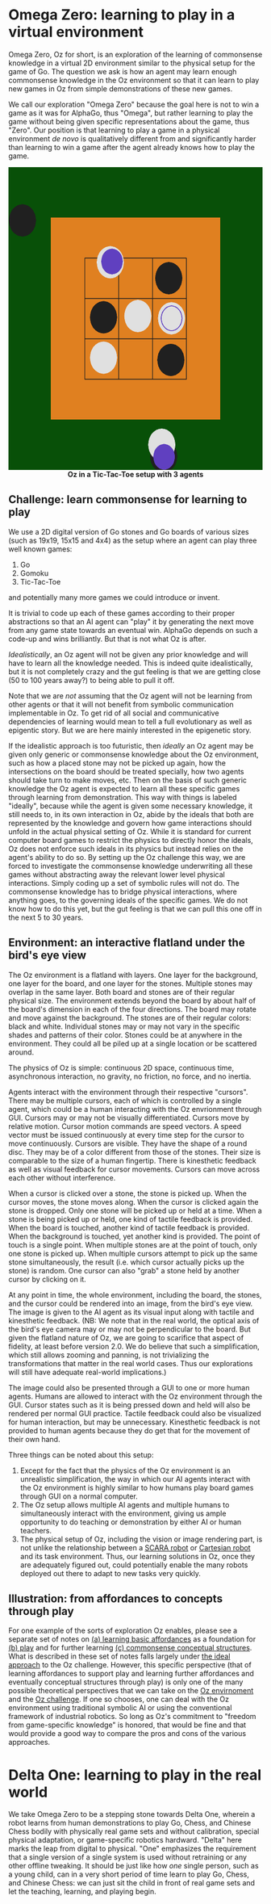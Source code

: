 # Omega Zero: learning to play in a virtual environment

Omega Zero, Oz for short, is an exploration of the learning of commonsense knowledge in a virtual 2D environment similar to the physical setup for the game of Go. The question we ask is how an agent may learn enough commonsense knowledge in the Oz environment so that it can learn to play new games in Oz from simple demonstrations of these new games.

We call our exploration "Omega Zero" because the goal here is not to win a game as it was for AlphaGo, thus "Omega", but rather learning to play the game without being given specific representations about the game, thus "Zero". Our position is that learning to play a game in a physical environment *de novo* is qualitatively different from and significantly harder than learning to win a game after the agent already knows how to play the game.

<p align="center">
<img src="screenshot-0.png" align="center" height="600" width="600" alt="Tic-Tac-Toe with 3 agents">
<br/>
<b>Oz in a Tic-Tac-Toe setup with 3 agents</b>
</p>


## <a name="challenge"></a> Challenge: learn commonsense for learning to play

We use a 2D digital version of Go stones and Go boards of various sizes (such as 19x19, 15x15 and 4x4) as the setup where an agent can play three well known games:

1. Go
2. Gomoku
3. Tic-Tac-Toe

and potentially many more games we could introduce or invent.

It is trivial to code up each of these games according to their proper abstractions so that an AI agent can "play" it by generating the next move from any game state towards an eventual win. AlphaGo depends on such a code-up and wins brilliantly. But that is not what Oz is after.

<a name="idealistically"></a>*Idealistically*, an Oz agent will not be given any prior knowledge and will have to learn all the knowledge needed. This is indeed quite idealistically, but it is not completely crazy and the gut feeling is that we are getting close (50 to 100 years away?) to being able to pull it off.

Note that we are *not* assuming that the Oz agent will not be learning from other agents or that it will not benefit from symbolic communication implementable in Oz. To get rid of all social and communicative dependencies of learning would mean to tell a full evolutionary as well as epigentic story. But we are here mainly interested in the epigenetic story.

<a name="ideally"></a>If the idealistic approach is too futuristic, then *ideally* an Oz agent may be given only generic or commonsense knowledge about the Oz environment, such as how a placed stone may not be picked up again, how the intersections on the board should be treated specially, how two agents should take turn to make moves, etc. Then on the basis of such generic knowledge the Oz agent is expected to learn all these specific games through learning from demonstration. This way with things is labeled "ideally", because while the agent is given some necessary knowledge, it still needs to, in its own interaction in Oz, abide by the ideals that both are represented by the knowledge and govern how game interactions should unfold in the actual physical setting of Oz. While it is standard for current computer board games to restrict the physics to directly honor the ideals, Oz does not enforce such ideals in its physics but instead relies on the agent's ability to do so. By setting up the Oz challenge this way, we are forced to investigate the commonsense knowledge underwriting all these games without abstracting away the relevant lower level physical interactions. Simply coding up a set of symbolic rules will not do. The commonsense knowledge has to bridge physical interactions, where anything goes, to the governing ideals of the specific games. We do not know how to do this yet, but the gut feeling is that we can pull this one off in the next 5 to 30 years.

## <a name="environment"></a> Environment: an interactive flatland under the bird's eye view

The Oz environment is a flatland with layers. One layer for the background, one layer for the board, and one layer for the stones. Multiple stones may overlap in the same layer. Both board and stones are of their regular physical size. The environment extends beyond the board by about half of the board's dimension in each of the four directions. The board may rotate and move against the background. The stones are of their regular colors: black and white. Individual stones may or may not vary in the specific shades and patterns of their color. Stones could be at anywhere in the environment. They could all be piled up at a single location or be scattered around.

The physics of Oz is simple: continuous 2D space, continuous time, asynchronous interaction, no gravity, no friction, no force, and no inertia.

Agents interact with the environment through their respective "cursors". There may be multiple cursors, each of which is controlled by a single agent, which could be a human interacting with the Oz envrionment through GUI. Cursors may or may not be visually differentiated. Cursors move by relative motion. Cursor motion commands are speed vectors. A speed vector must be issued continuously at every time step for the cursor to move continuously. Cursors are visible. They have the shape of a round disc. They may be of a color different from those of the stones. Their size is comparable to the size of a human fingertip. There is kinesthetic feedback as well as visual feedback for cursor movements. Cursors can move across each other without interference.

When a cursor is clicked over a stone, the stone is picked up. When the cursor moves, the stone moves along. When the cursor is clicked again the stone is dropped. Only one stone will be picked up or held at a time. When a stone is being picked up or held, one kind of tactile feedback is provided. When the board is touched, another kind of tactile feedback is provided. When the background is touched, yet another kind is provided. The point of touch is a single point. When multiple stones are at the point of touch, only one stone is picked up. When multiple cursors attempt to pick up the same stone simultaneously, the result (i.e. which cursor actually picks up the stone) is random. One cursor can also "grab" a stone held by another cursor by clicking on it.

At any point in time, the whole environment, including the board, the stones, and the cursor could be rendered into an image, from the bird's eye view. The image is given to the AI agent as its visual input along with tactile and kinesthetic feedback. (NB: We note that in the real world, the optical axis of the bird's eye camera may or may not be perpendicular to the board. But given the flatland nature of Oz, we are going to scarifice that aspect of fidelity, at least before version 2.0. We do believe that such a simplification, which still allows zooming and panning, is not trivializing the transformations that matter in the real world cases. Thus our explorations will still have adequate real-world implications.)

The image could also be presented through a GUI to one or more human agents. Humans are allowed to interact with the Oz environment through the GUI. Cursor states such as it is being pressed down and held will also be rendered per normal GUI practice. Tactile feedback could also be visualized for human interaction, but may be unnecessary. Kinesthetic feedback is not provided to human agents because they do get that for the movement of their own hand.

Three things can be noted about this setup:

1. Except for the fact that the physics of the Oz environment is an unrealistic simplification, the way in which our AI agents interact with the Oz environment is highly similar to how humans play board games through GUI on a normal computer.
2. The Oz setup allows multiple AI agents and multiple humans to simultaneously interact with the environment, giving us ample opportunity to do teaching or demonstration by either AI or human teachers.
3. The physical setup of Oz, including the vision or image rendering part, is not unlike the relationship between a [SCARA robot](https://en.wikipedia.org/wiki/SCARA) or [Cartesian robot](https://en.wikipedia.org/wiki/Cartesian_coordinate_robot) and its task environment. Thus, our learning solutions in Oz, once they are adequately figured out, could potentially enable the many robots deployed out there to adapt to new tasks very quickly.

## Illustration: from affordances to concepts through play

For one example of the sorts of exploration Oz enables, please see a separate set of notes on [(a) learning basic affordances](affordances.md) as a foundation for [(b) play](play.md) and for further learning [(c) commonsense conceptual structures](concepts). What is described in these set of notes falls largely under [the ideal approach](#ideally) to the Oz challenge. However, this specific perspective (that of learning affordances to support play and learning further affordances and eventually conceptual structures through play) is only one of the many possible theoretical perspectives that we can take on the [Oz envirnoment](#environment) and the [Oz challenge](#challenge). If one so chooses, one can deal with the Oz environment using traditional symbolic AI or using the conventional framework of industrial robotics. So long as Oz's commitment to "freedom from game-specific knowledge" is honored, that would be fine and that would provide a good way to compare the pros and cons of the various approaches.

# Delta One: learning to play in the real world

We take Omega Zero to be a stepping stone towards Delta One, wherein a robot learns from human demonstrations to play Go, Chess, and Chinese Chess bodily with physically real game sets and without calibration, special physical adaptation, or game-specific robotics hardward. "Delta" here marks the leap from digital to physical. "One" emphasizes the requirement that a single version of a single system is used without retraining or any other offline tweaking. It should be just like how *one* single person, such as a young child, can in a very short period of time learn to play Go, Chess, and Chinese Chess: we can just sit the child in front of real game sets and let the teaching, learning, and playing begin.
